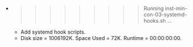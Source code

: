 * >>>>>>>>> Running inst-min-con-03-systemd-hooks.sh ...
  * Add systemd hook scripts.
  * Disk size = 1006192K. Space Used = 72K. Runtime = 00:00:00:00.
